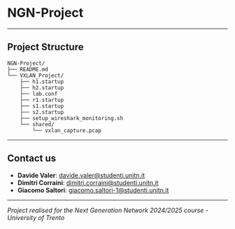 # NGN-Project

---

## Project Structure

```
NGN-Project/
├── README.md
└── VXLAN_Project/
    ├── h1.startup
    ├── h2.startup
    ├── lab.conf
    ├── r1.startup
    ├── s1.startup
    ├── s2.startup
    ├── setup_wireshark_monitoring.sh
    └── shared/
        └── vxlan_capture.pcap
```

---

## Contact us

- **Davide Valer**: [davide.valer@studenti.unitn.it](mailto:davide.valer@studenti.unitn.it)
- **Dimitri Corraini**: [dimitri.corraini@studenti.unitn.it](mailto:dimitri.corraini@studenti.unitn.it)
- **Giacomo Saltori**: [giacomo.saltori-1@studenti.unitn.it](mailto:giacomo.saltori-1@studenti.unitn.it)

---

_Project realised for the Next Generation Network 2024/2025 course - University of Trento_
